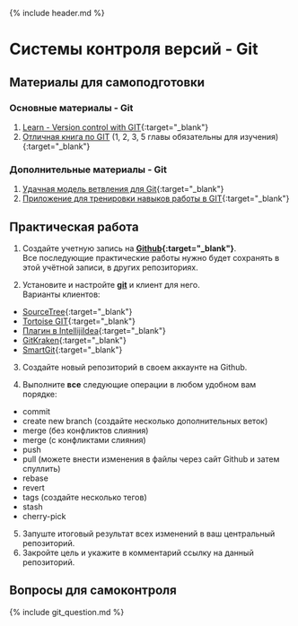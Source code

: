 {% include header.md %}

Системы контроля версий - Git
====================

Материалы для самоподготовки
---------------------
### Основные материалы - Git
1. [Learn - Version control with GIT](https://learn.by/courses/course-v1:EPAM+VCG+ext1/about){:target="_blank"}
1. [Отличная книга по GIT](https://git-scm.com/book/ru/v2) (1, 2, 3, 5 главы обязательны для изучения){:target="_blank"}

### Дополнительные материалы - Git
1. [Удачная модель ветвления для Git](https://habr.com/ru/post/106912/){:target="_blank"}
1. [Приложение для тренировки навыков работы в GIT](https://learngitbranching.js.org/){:target="_blank"}

Практическая работа
---------------------
1. Создайте учетную запись на **[Github](https://github.com/){:target="_blank"}**.  
Все последующие практические работы нужно будет сохранять в этой учётной записи, в других репозиториях.

2. Установите и настройте **[git](https://git-scm.com/downloads)** и клиент для него.  
Варианты клиентов:
* [SourceTree](https://www.sourcetreeapp.com/){:target="_blank"}
* [Tortoise GIT](https://tortoisegit.org/){:target="_blank"}
* [Плагин в IntellijiIdea](https://plugins.jetbrains.com/plugin/3033-git-integration){:target="_blank"}
* [GitKraken](https://www.gitkraken.com/){:target="_blank"}
* [SmartGit](http://www.syntevo.com/smartgit/){:target="_blank"}

3. Создайте новый репозиторий в своем аккаунте на Github.

4. Выполните **все** следующие операции в любом удобном вам порядке:
* commit
* create new branch (создайте несколько дополнительных веток)
* merge (без конфликтов слияния)
* merge (с конфликтами слияния)
* push
* pull (можете внести изменения в файлы через сайт Github и затем спуллить)
* rebase
* revert
* tags (создайте несколько тегов)
* stash 
* cherry-pick

5. Запуште итоговый результат всех изменений в ваш центральный репозиторий.  
6. Закройте цель и укажите в комментарий ссылку на данный репозиторий.

Вопросы для самоконтроля
---------------------
{% include git_question.md %}